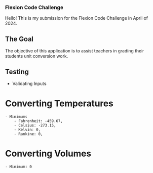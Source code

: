 ### Flexion Code Challenge

Hello! This is my submission for the Flexion Code Challenge in April of 2024. 


## The Goal
The objective of this application is to assist teachers in grading their students unit conversion work. 





## Testing
- Validating Inputs

# Converting Temperatures
    - Minimums
        - Fahrenheit: -459.67,
        - Celsius: -273.15,
        - Kelvin: 0,
        - Rankine: 0,

# Converting Volumes
    - Minimum: 0
 
